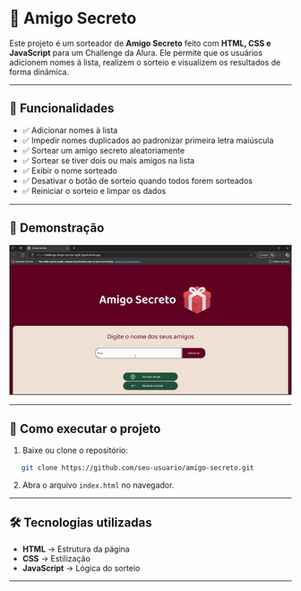 # 🎁 Amigo Secreto

Este projeto é um sorteador de **Amigo Secreto** feito com **HTML, CSS e JavaScript** para um Challenge da Alura. Ele permite que os usuários adicionem nomes à lista, realizem o sorteio e visualizem os resultados de forma dinâmica.

---

## 📌 Funcionalidades
- ✅ Adicionar nomes à lista  
- ✅ Impedir nomes duplicados ao padronizar primeira letra maiúscula  
- ✅ Sortear um amigo secreto aleatoriamente  
- ✅ Sortear se tiver dois ou mais amigos na lista  
- ✅ Exibir o nome sorteado  
- ✅ Desativar o botão de sorteio quando todos forem sorteados  
- ✅ Reiniciar o sorteio e limpar os dados  

---

## 🎥 Demonstração

![Sorteio](assets/amigo-secreto-gif.gif)

---

## 🚀 Como executar o projeto

1. Baixe ou clone o repositório:
```bash
   git clone https://github.com/seu-usuario/amigo-secreto.git
```
2. Abra o arquivo `index.html` no navegador.

---

## 🛠️ Tecnologias utilizadas
- **HTML** → Estrutura da página
- **CSS** → Estilização
- **JavaScript** → Lógica do sorteio

---
